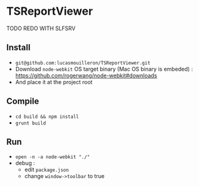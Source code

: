 TSReportViewer
==============

TODO REDO WITH SLFSRV



Install
-------
- `git@github.com:lucasmouilleron/TSReportViewer.git`
- Download `node-webkit` OS target binary (Mac OS binary is embeded) : https://github.com/rogerwang/node-webkit#downloads
- And place it at the project root

Compile
-------
- `cd build && npm install`
- `grunt build`

Run
---
- `open -n -a node-webkit "./"`
- debug : 
    - edit `package.json`
    - change `window->toolbar` to true